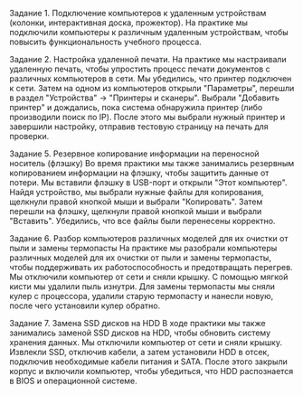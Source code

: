 Задание 1. Подключение компьютеров к удаленным устройствам (колонки, интерактивная доска, прожектор). 
На практике мы подключили компьютеры к различным удаленным устройствам, чтобы повысить функциональность учебного процесса. 

Задание 2.  Настройка удаленной печати. 
На практике мы настраивали удаленную печать, чтобы упростить процесс печати документов с различных компьютеров в сети. 
Мы убедились, что принтер подключен к сети. Затем на одном из компьютеров открыли "Параметры", перешли в раздел "Устройства" -> "Принтеры и сканеры". Выбрали "Добавить принтер" и дождались, пока система обнаружила принтер (либо производили поиск по IP). После этого мы выбрали нужный принтер и завершили настройку, отправив тестовую страницу на печать для проверки. 

Задание 5. Резервное копирование информации на переносной носитель (флэшку) 
Во время практики мы также занимались резервным копированием информации на флэшку, чтобы защитить данные от потери. 
Мы вставили флэшку в USB-порт и открыли "Этот компьютер". Найдя устройство, мы выбрали нужные файлы для копирования, щелкнули правой кнопкой мыши и выбрали "Копировать". Затем перешли на флэшку, щелкнули правой кнопкой мыши и выбрали "Вставить". Убедились, что все файлы были перенесены корректно. 

Задание 6. Разбор компьютеров различных моделей для их очистки от пыли и замены термопасты 
На практике мы разобрали компьютеры различных моделей для их очистки от пыли и замены термопасты, чтобы поддерживать их работоспособность и предотвращать перегрев. 
Мы отключили компьютер от сети и сняли крышку. С помощью мягкой кисти мы удалили пыль изнутри. Для замены термопасты мы сняли кулер с процессора, удалили старую термопасту и нанесли новую, после чего установили кулер обратно. 

Задание 7. Замена SSD дисков на HDD 
В ходе практики мы также занимались заменой SSD дисков на HDD, чтобы обновить систему хранения данных. 
Мы отключили компьютер от сети и сняли крышку. Извлекли SSD, отключив кабели, а затем установили HDD в отсек, подключив необходимые кабели питания и SATA. После этого закрыли корпус и включили компьютер, чтобы убедиться, что HDD распознается в BIOS и операционной системе. 
